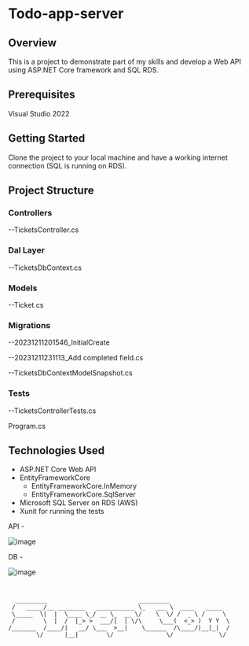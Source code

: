 # Todo-app-server

## Overview
This is a project to demonstrate part of my skills and develop a Web API using ASP.NET Core framework and SQL RDS.

## Prerequisites
Visual Studio 2022

## Getting Started
Clone the project to your local machine and have a working internet connection (SQL is running on RDS).

## Project Structure
### Controllers
 
  --TicketsController.cs
  
### Dal Layer
 
  --TicketsDbContext.cs
  
### Models

 --Ticket.cs
 
### Migrations
  
  --20231211201546_InitialCreate
  
  --20231211231113_Add completed field.cs
  
  --TicketsDbContextModelSnapshot.cs
  
  
### Tests
 
  --TicketsControllerTests.cs
  
Program.cs

## Technologies Used
* ASP.NET Core Web API
* EntityFrameworkCore
  * EntityFrameworkCore.InMemory
  * EntityFrameworkCore.SqlServer
* Microsoft SQL Server on RDS (AWS)
* Xunit for running the tests


API - 

![image](https://github.com/Nivf/todo-app-webapi/assets/17964082/53a84a76-f666-42aa-a46d-439e0f5becf0)

DB -

![image](https://github.com/Nivf/todo-app-webapi/assets/17964082/1be361b5-e8c1-4ada-bc12-7d31410e160e)




```


  _________                          _________                 
 /   _____/__ ________   ___________ \_   ___ \  ____   _____  
 \_____  \|  |  \____ \_/ __ \_  __ \/    \  \/ /  _ \ /     \ 
 /        \  |  /  |_> >  ___/|  | \/\     \___(  <_> )  Y Y  \
/_______  /____/|   __/ \___  >__|    \______  /\____/|__|_|  /
        \/      |__|        \/               \/             \/ 

```
